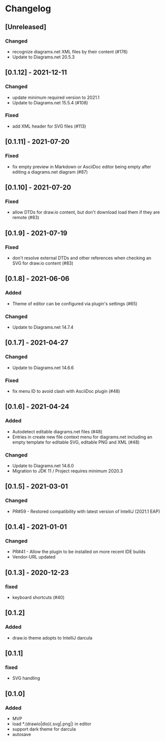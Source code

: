 # Changelog

## [Unreleased]
### Changed
- recognize diagrams.net XML files by their content (#178)
- Update to Diagrams.net 20.5.3

## [0.1.12] - 2021-12-11
### Changed
- update minimum required version to 2021.1
- Update to Diagrams.net 15.5.4 (#108)

### Fixed
- add XML header for SVG files (#113)

## [0.1.11] - 2021-07-20
### Fixed
- fix empty preview in Markdown or AsciiDoc editor being empty after editing a diagrams.net diagram (#87)

## [0.1.10] - 2021-07-20
### Fixed
- allow DTDs for draw.io content, but don't download load them if they are remote (#83)

## [0.1.9] - 2021-07-19
### Fixed
- don't resolve external DTDs and other references when checking an SVG for draw.io content (#83)

## [0.1.8] - 2021-06-06
### Added
- Theme of editor can be configured via plugin's settings (#65)

### Changed
- Update to Diagrams.net 14.7.4

## [0.1.7] - 2021-04-27
### Changed
- Update to Diagrams.net 14.6.6

### Fixed
- fix menu ID to avoid clash with AsciiDoc plugin (#48)

## [0.1.6] - 2021-04-24
### Added
- Autodetect editable diagrams.net files (#48)
- Entries in create new file context menu for diagrams.net including an empty template for editable SVG, editable PNG and XML (#48)

### Changed
- Update to Diagrams.net 14.6.0
- Migration to JDK 11 / Project requires minimum 2020.3

## [0.1.5] - 2021-03-01
### Changed
- PR#59 - Restored compatibility with latest version of IntelliJ (2021.1 EAP)

## [0.1.4] - 2021-01-01
### Changed
- PR#41 - Allow the plugin to be installed on more recent IDE builds 
- Vendor-URL updated

## [0.1.3] - 2020-12-23
### fixed
- keyboard shortcuts (#40)

## [0.1.2]
### Added
- draw.io theme adopts to IntelliJ darcula

## [0.1.1]
### fixed
- SVG handling

## [0.1.0]
### Added
-   MVP
-   load *.(drawio|dio)(.svg|.png|) in editor
-   support dark theme for darcula
-   autosave
